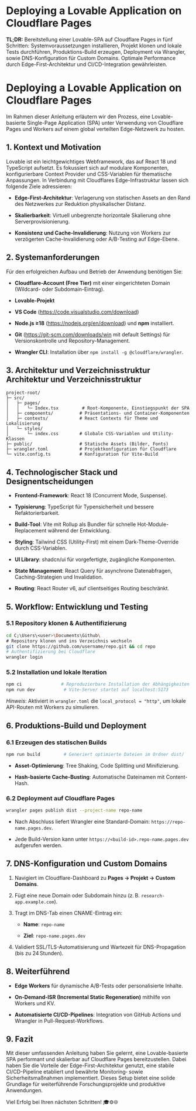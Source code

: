# Deploying a Lovable Application on Cloudflare Pages

**TL;DR:** Bereitstellung einer Lovable-SPA auf Cloudflare Pages in fünf Schritten: Systemvoraussetzungen installieren, Projekt klonen und lokale Tests durchführen, Produktions-Build erzeugen, Deployment via Wrangler, sowie DNS-Konfiguration für Custom Domains. Optimale Performance durch Edge-First-Architektur und CI/CD-Integration gewährleisten.

# Deploying a Lovable Application on Cloudflare Pages

Im Rahmen dieser Anleitung erläutern wir den Prozess, eine Lovable-basierte Single-Page Application (SPA) unter Verwendung von Cloudflare Pages und Workers auf einem global verteilten Edge-Netzwerk zu hosten.

## 1. Kontext und Motivation

Lovable ist ein leichtgewichtiges Webframework, das auf React 18 und TypeScript aufsetzt. Es fokussiert sich auf modulare Komponenten, konfigurierbare Context Provider und CSS-Variablen für thematische Anpassungen. In Verbindung mit Cloudflares Edge-Infrastruktur lassen sich folgende Ziele adressieren:

-   **Edge-First-Architektur**: Verlagerung von statischen Assets an den Rand des Netzwerkes zur Reduktion physikalischer Distanz.
    
-   **Skalierbarkeit**: Virtuell unbegrenzte horizontale Skalierung ohne Serverprovisionierung.
    
-   **Konsistenz und Cache-Invalidierung**: Nutzung von Workers zur verzögerten Cache-Invalidierung oder A/B-Testing auf Edge-Ebene.
    

## 2. Systemanforderungen

Für den erfolgreichen Aufbau und Betrieb der Anwendung benötigen Sie:

-   **Cloudflare-Account (Free Tier)** mit einer eingerichteten Domain (Wildcard- oder Subdomain-Eintrag).
    
-   **Lovable-Projekt**

-   **VS Code** (https://code.visualstudio.com/download)
    
-   **Node.js ≥18** (https://nodejs.org/en/download) und **npm** installiert.
    
-   **Git** (https://git-scm.com/downloads/win mit default Settings) für Versionskontrolle und Repository-Management.
    
-   **Wrangler CLI**: Installation über `npm install -g @cloudflare/wrangler`.
    

    

## 3. Architektur und Verzeichnisstruktur Architektur und Verzeichnisstruktur

```plaintext
project-root/
├─ src/
│   ├─ pages/
│   │   └─ Index.tsx         # Root-Komponente, Einstiegspunkt der SPA
│   ├─ components/          # Präsentations- und Container-Komponenten
│   ├─ contexts/            # React Contexts für Theme und Lokalisierung
│   └─ styles/
│       └─ index.css        # Globale CSS-Variablen und Utility-Klassen
├─ public/                  # Statische Assets (Bilder, Fonts)
├─ wrangler.toml            # Projektkonfiguration für Cloudflare
└─ vite.config.ts           # Konfiguration für Vite-Build

```

## 4. Technologischer Stack und Designentscheidungen

-   **Frontend-Framework**: React 18 (Concurrent Mode, Suspense).
    
-   **Typisierung**: TypeScript für Typensicherheit und bessere Refaktorierbarkeit.
    
-   **Build-Tool**: Vite mit Rollup als Bundler für schnelle Hot-Module-Replacement während der Entwicklung.
    
-   **Styling**: Tailwind CSS (Utility-First) mit einem Dark-Theme-Override durch CSS-Variablen.
    
-   **UI Library**: shadcn/ui für vorgefertigte, zugängliche Komponenten.
    
-   **State Management**: React Query für asynchrone Datenabfragen, Caching-Strategien und Invalidation.
    
-   **Routing**: React Router v6, auf clientseitiges Routing beschränkt.
    

## 5. Workflow: Entwicklung und Testing

### 5.1 Repository klonen & Authentifizierung

```bash
cd C;\Users\<user>\Documents\Github\
# Repository klonen und ins Verzeichnis wechseln
git clone https://github.com/username/repo.git && cd repo
# Authentifizierung bei Cloudflare
wrangler login

```

### 5.2 Installation und lokale Iteration

```bash
npm ci               # Reproduzierbare Installation der Abhängigkeiten
npm run dev           # Vite-Server startet auf localhost:5173

```

_Hinweis_: Aktiviert in `wrangler.toml` die `local_protocol = "http"`, um lokale API-Routen mit Workers zu simulieren.

## 6. Produktions-Build und Deployment

### 6.1 Erzeugen des statischen Builds

```bash
npm run build         # Generiert optimierte Dateien im Ordner dist/

```

-   **Asset-Optimierung**: Tree Shaking, Code Splitting und Minifizierung.
    
-   **Hash-basierte Cache-Busting**: Automatische Dateinamen mit Content-Hash.
    

### 6.2 Deployment auf Cloudflare Pages

```bash
wrangler pages publish dist --project-name repo-name

```

-   Nach Abschluss liefert Wrangler eine Standard-Domain: `https://repo-name.pages.dev`.
    
-   Jede Build-Version kann unter `https://<build-id>.repo-name.pages.dev` aufgerufen werden.
    

## 7. DNS-Konfiguration und Custom Domains

1.  Navigiert im Cloudflare-Dashboard zu **Pages → Projekt → Custom Domains**.
    
2.  Fügt eine neue Domain oder Subdomain hinzu (z. B. `research-app.example.com`).
    
3.  Tragt im DNS-Tab einen CNAME-Eintrag ein:
    
    -   **Name**: `repo-name`
        
    -   **Ziel**: `repo-name.pages.dev`
        
4.  Validiert SSL/TLS-Automatisierung und Wartezeit für DNS-Propagation (bis zu 24 Stunden).
    

## 8. Weiterführend

-   **Edge Workers** für dynamische A/B-Tests oder personalisierte Inhalte.
    
-   **On-Demand-ISR (Incremental Static Regeneration)** mithilfe von Workers und KV.
    
-   **Automatisierte CI/CD-Pipelines**: Integration von GitHub Actions und Wrangler in Pull-Request-Workflows.
    

## 9. Fazit

Mit dieser umfassenden Anleitung haben Sie gelernt, eine Lovable-basierte SPA performant und skalierbar auf Cloudflare Pages bereitzustellen. Dabei haben Sie die Vorteile der Edge-First-Architektur genutzt, eine stabile CI/CD-Pipeline etabliert und bewährte Monitoring‑ sowie Sicherheitsmaßnahmen implementiert. Dieses Setup bietet eine solide Grundlage für weiterführende Forschungsprojekte und produktive Anwendungen.

Viel Erfolg bei Ihren nächsten Schritten! 🎓⚙️🌐
